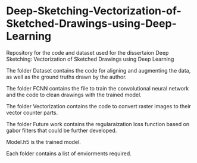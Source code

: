# Deep-Sketching-Vectorization-of-Sketched-Drawings-using-Deep-Learning
Repository for the code and dataset used for the dissertaion Deep Sketching: Vectorization of Sketched Drawings using Deep Learning



The folder Dataset contains the code for aligning and augmenting the data, as well as the ground truths drawn by the author.

The folder FCNN contains the file to train the convolutional neural network and the code to clean drawings with the trained model.

The folder Vectorization contains the code to convert raster images to their vector counter parts.

The folder Future work contains the regularaization loss function based on gabor filters that could be further developed.

Model.h5 is the trained model.

Each folder contains a list of enviorments required.
